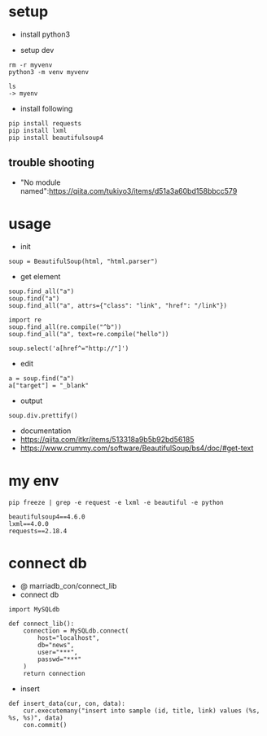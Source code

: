 # setup

- install python3

- setup dev
```
rm -r myvenv
python3 -m venv myvenv

ls
-> myenv
```

- install following
```
pip install requests
pip install lxml
pip install beautifulsoup4
```

## trouble shooting

- "No module named":https://qiita.com/tukiyo3/items/d51a3a60bd158bbcc579 

# usage

- init
```
soup = BeautifulSoup(html, "html.parser")
```
- get element
```
soup.find_all("a")
soup.find("a")
soup.find_all("a", attrs={"class": "link", "href": "/link"})

import re
soup.find_all(re.compile("^b"))
soup.find_all("a", text=re.compile("hello"))

soup.select('a[href^="http://"]')
```
- edit
```
a = soup.find("a")
a["target"] = "_blank"

```
- output
```
soup.div.prettify()
```

- documentation
 - https://qiita.com/itkr/items/513318a9b5b92bd56185
 - https://www.crummy.com/software/BeautifulSoup/bs4/doc/#get-text 



# my env

```
pip freeze | grep -e request -e lxml -e beautiful -e python

beautifulsoup4==4.6.0 
lxml==4.0.0
requests==2.18.4

```

# connect db

- @ marriadb_con/connect_lib
- connect db
```
import MySQLdb

def connect_lib():
    connection = MySQLdb.connect(
        host="localhost",
        db="news",
        user="***", 
        passwd="***"
    )
    return connection
```
- insert
```
def insert_data(cur, con, data):
    cur.executemany("insert into sample (id, title, link) values (%s, %s, %s)", data)
    con.commit()
```
